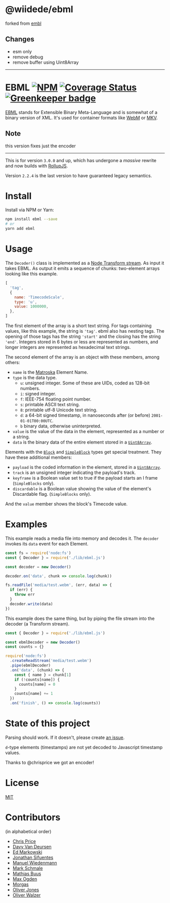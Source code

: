# @wiidede/ebml

forked from [embl](https://github.com/node-ebml/node-ebml)

## Changes

- esm only
- remove debug
- remove buffer using Uint8Array

---

# EBML [![NPM](https://nodei.co/npm/ebml.png?compact=true)](https://www.npmjs.com/package/ebml) [![Coverage Status](https://codecov.io/gh/node-ebml/node-ebml/branch/master/graph/badge.svg)](https://codecov.io/gh/node-ebml/node-ebml) [![Greenkeeper badge](https://badges.greenkeeper.io/node-ebml/node-ebml.svg)](https://greenkeeper.io/)

[EBML][ebml] stands for Extensible Binary Meta-Language and is somewhat of a
binary version of XML. It's used for container formats like [WebM][webm] or
[MKV][mkv].

## Note

this version fixes just the encoder

---

This is for version `3.0.0` and up, which has undergone a _massive_ rewrite and
now builds with [RollupJS][rollup].

Version `2.2.4` is the last version to have guaranteed legacy semantics.

# Install

Install via NPM or Yarn:

```bash
npm install ebml --save
# or
yarn add ebml
```

# Usage

The `Decoder()` class is implemented as a [Node Transform stream][node-stream-transform].
As input it takes EBML. As output it emits a sequence of chunks: two-element
arrays looking like this example.

```js
[
  'tag',
  {
    name: 'TimecodeScale',
    type: 'u',
    value: 1000000,
  },
]
```

The first element of the array is a short text string. For tags containing
values, like this example, the string is `'tag'`. ebml also has nesting tags.
The opening of those tags has the string `'start'` and the closing has the
string `'end'`. Integers stored in 6 bytes or less are represented as numbers,
and longer integers are represented as hexadecimal text strings.

The second element of the array is an object with these members, among others:

- `name` is the [Matroska][mkv] Element Name.
- `type` is the data type.
  - `u`: unsigned integer. Some of these are UIDs, coded as 128-bit numbers.
  - `i`: signed integer.
  - `f`: IEEE-754 floating point number.
  - `s`: printable ASCII text string.
  - `8`: printable utf-8 Unicode text string.
  - `d`: a 64-bit signed timestamp, in nanoseconds after (or before) `2001-01-01T00:00UTC`.
  - `b` binary data, otherwise uninterpreted.
- `value` is the value of the data in the element, represented as a number or a string.
- `data` is the binary data of the entire element stored in a [`Uint8Array`][mdn-uint8array].

Elements with the [`Block`][mkv-block] and [`SimpleBlock`][mkv-sblock] types
get special treatment. They have these additional members:

- `payload` is the coded information in the element, stored in a [`Uint8Array`][mdn-uint8array].
- `track` is an unsigned integer indicating the payload's track.
- `keyframe` is a Boolean value set to true if the payload starts an I frame (`SimpleBlocks` only).
- `discardable` is a Boolean value showing the value of the element's Discardable flag. (`SimpleBlocks` only).

And the `value` member shows the block's Timecode value.

# Examples

This example reads a media file into memory and decodes it. The `decoder`
invokes its `data` event for each Element.

```js
const fs = require('node:fs')
const { Decoder } = require('./lib/ebml.js')

const decoder = new Decoder()

decoder.on('data', chunk => console.log(chunk))

fs.readFile('media/test.webm', (err, data) => {
  if (err) {
    throw err
  }
  decoder.write(data)
})
```

This example does the same thing, but by piping the file stream into the decoder (a Transform stream).

```js
const { Decoder } = require('./lib/ebml.js')

const ebmlDecoder = new Decoder()
const counts = {}

require('node:fs')
  .createReadStream('media/test.webm')
  .pipe(ebmlDecoder)
  .on('data', (chunk) => {
    const { name } = chunk[1]
    if (!counts[name]) {
      counts[name] = 0
    }
    counts[name] += 1
  })
  .on('finish', () => console.log(counts))
```

# State of this project

Parsing should work. If it doesn't, please create [an issue][new-issue].

`d`-type elements (timestamps) are not yet decoded to Javascript timestamp
values.

Thanks to @chrisprice we got an encoder!

# License

[MIT](./LICENSE)

# Contributors

(in alphabetical order)

- [Chris Price](https://github.com/chrisprice)
- [Davy Van Deursen](https://github.com/dvdeurse)
- [Ed Markowski](https://github.com/siphontv)
- [Jonathan Sifuentes](https://github.com/jayands)
- [Manuel Wiedenmann](https://github.com/fsmanuel)
- [Mark Schmale](https://github.com/themasch)
- [Mathias Buus](https://github.com/mafintosh)
- [Max Ogden](https://github.com/maxogden)
- [Morgas](https://github.com/Morgas01)
- [Oliver Jones](https://github.com/OllieJones)
- [Oliver Walzer](https://github.com/owcd)

[ebml]: http://ebml.sourceforge.net/
[new-issue]: https://github.com/node-ebml/node-ebml/issues/new
[mdn-uint8array]: https://developer.mozilla.org/en-US/docs/Web/JavaScript/Reference/Global_Objects/Uint8Array
[node-stream-transform]: https://nodejs.org/api/stream.html#stream_class_stream_transform
[mkv]: http://www.matroska.org/technical/specs/index.html
[rollup]: https://rollupjs.org/
[mkv-block]: https://www.matroska.org/technical/specs/index.html#block_structure
[mkv-sblock]: https://www.matroska.org/technical/specs/index.html#simpleblock_structure
[webm]: https://www.webmproject.org/
